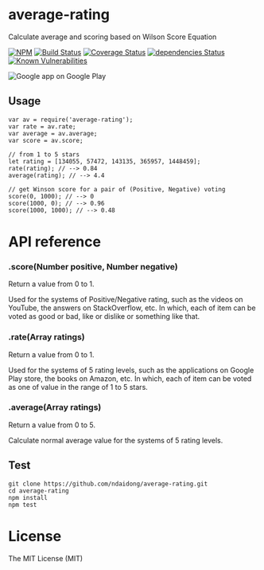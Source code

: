 # average-rating
Calculate  average and scoring based on Wilson Score Equation

[![NPM](https://badge.fury.io/js/average-rating.svg)](https://badge.fury.io/js/average-rating)
[![Build Status](https://travis-ci.org/ndaidong/average-rating.svg?branch=master)](https://travis-ci.org/ndaidong/average-rating)
[![Coverage Status](https://coveralls.io/repos/github/ndaidong/average-rating/badge.svg?branch=master)](https://coveralls.io/github/ndaidong/average-rating?branch=master)
[![dependencies Status](https://david-dm.org/ndaidong/average-rating/status.svg)](https://david-dm.org/ndaidong/average-rating)
[![Known Vulnerabilities](https://snyk.io/test/npm/average-rating/badge.svg)](https://snyk.io/test/npm/average-rating)

![Google app on Google Play](http://i.imgur.com/NgQX5OW.png)

## Usage

```
var av = require('average-rating');
var rate = av.rate;
var average = av.average;
var score = av.score;

// from 1 to 5 stars
let rating = [134055, 57472, 143135, 365957, 1448459];
rate(rating); // --> 0.84
average(rating); // --> 4.4

// get Winson score for a pair of (Positive, Negative) voting
score(0, 1000); // --> 0
score(1000, 0); // --> 0.96
score(1000, 1000); // --> 0.48
```

# API reference

### .score(Number positive, Number negative)

Return a value from 0 to 1.

Used for the systems of Positive/Negative rating, such as the videos on YouTube, the answers on StackOverflow, etc. In which, each of item can be voted as good or bad, like or dislike or something like that.

### .rate(Array ratings)

Return a value from 0 to 1.

Used for the systems of 5 rating levels, such as the applications on Google Play store, the books on Amazon, etc. In which, each of item can be voted as one of value in the range of 1 to 5 stars.

### .average(Array ratings)

Return a value from 0 to 5.

Calculate normal average value for the systems of 5 rating levels.


## Test

```
git clone https://github.com/ndaidong/average-rating.git
cd average-rating
npm install
npm test
```


# License

The MIT License (MIT)

